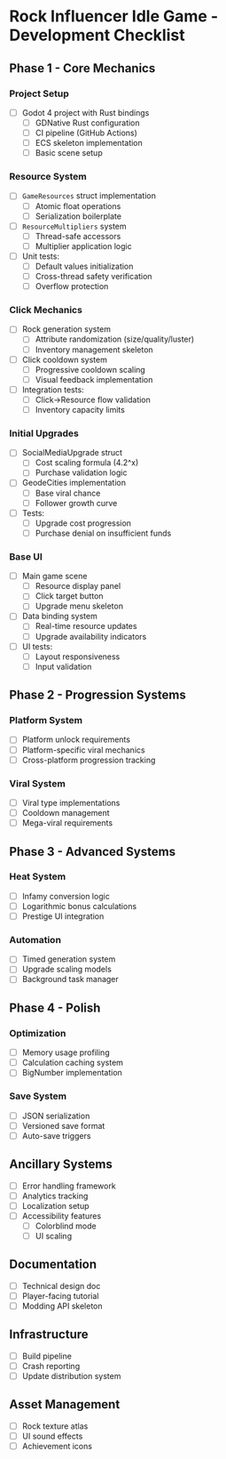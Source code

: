# Rock Influencer Idle Game - Development Checklist

## Phase 1 - Core Mechanics
### Project Setup
- [ ] Godot 4 project with Rust bindings
  - [ ] GDNative Rust configuration
  - [ ] CI pipeline (GitHub Actions)
  - [ ] ECS skeleton implementation
  - [ ] Basic scene setup

### Resource System
- [ ] `GameResources` struct implementation
  - [ ] Atomic float operations
  - [ ] Serialization boilerplate
- [ ] `ResourceMultipliers` system
  - [ ] Thread-safe accessors
  - [ ] Multiplier application logic
- [ ] Unit tests:
  - [ ] Default values initialization
  - [ ] Cross-thread safety verification
  - [ ] Overflow protection

### Click Mechanics
- [ ] Rock generation system
  - [ ] Attribute randomization (size/quality/luster)
  - [ ] Inventory management skeleton
- [ ] Click cooldown system
  - [ ] Progressive cooldown scaling
  - [ ] Visual feedback implementation
- [ ] Integration tests:
  - [ ] Click->Resource flow validation
  - [ ] Inventory capacity limits

### Initial Upgrades
- [ ] SocialMediaUpgrade struct
  - [ ] Cost scaling formula (4.2^x)
  - [ ] Purchase validation logic
- [ ] GeodeCities implementation
  - [ ] Base viral chance
  - [ ] Follower growth curve
- [ ] Tests:
  - [ ] Upgrade cost progression
  - [ ] Purchase denial on insufficient funds

### Base UI
- [ ] Main game scene
  - [ ] Resource display panel
  - [ ] Click target button
  - [ ] Upgrade menu skeleton
- [ ] Data binding system
  - [ ] Real-time resource updates
  - [ ] Upgrade availability indicators
- [ ] UI tests:
  - [ ] Layout responsiveness
  - [ ] Input validation

## Phase 2 - Progression Systems
### Platform System
- [ ] Platform unlock requirements
- [ ] Platform-specific viral mechanics
- [ ] Cross-platform progression tracking

### Viral System
- [ ] Viral type implementations
- [ ] Cooldown management
- [ ] Mega-viral requirements

## Phase 3 - Advanced Systems
### Heat System
- [ ] Infamy conversion logic
- [ ] Logarithmic bonus calculations
- [ ] Prestige UI integration

### Automation
- [ ] Timed generation system
- [ ] Upgrade scaling models
- [ ] Background task manager

## Phase 4 - Polish
### Optimization
- [ ] Memory usage profiling
- [ ] Calculation caching system
- [ ] BigNumber implementation

### Save System
- [ ] JSON serialization
- [ ] Versioned save format
- [ ] Auto-save triggers

## Ancillary Systems
- [ ] Error handling framework
- [ ] Analytics tracking
- [ ] Localization setup
- [ ] Accessibility features
  - [ ] Colorblind mode
  - [ ] UI scaling

## Documentation
- [ ] Technical design doc
- [ ] Player-facing tutorial
- [ ] Modding API skeleton

## Infrastructure
- [ ] Build pipeline
- [ ] Crash reporting
- [ ] Update distribution system

## Asset Management
- [ ] Rock texture atlas
- [ ] UI sound effects
- [ ] Achievement icons